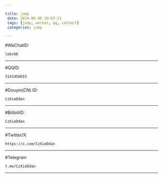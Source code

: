 ```yaml
---

title: jump
 date: 2024-06-06 20:07:21
 tags: [jump, wechat, qq, contact]
 categories: jump

---
```


#WeChatID:

```
lebc66
```

---

#QQID: 

```
3141456653
```

---

#Douyin(CN) ID:

```
CzXieDdan
```

---

#BilibiliID:

```
CzXieDdan
```

---

#Twitter/X:

```
https://x.com/CzXieDdan
```

---

#Telegram

```
t.me/CzXieDdan
```

---


